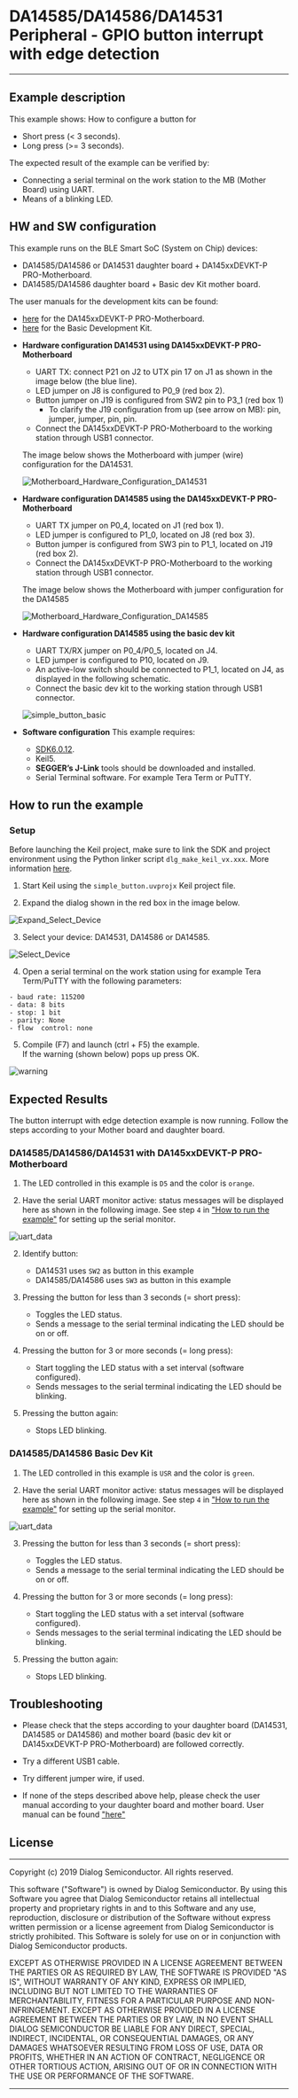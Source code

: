 ﻿# DA14585/DA14586/DA14531 Peripheral - GPIO button interrupt with edge detection

---


## Example description

This example shows:
How to configure a button for
- Short press (< 3 seconds).
- Long press (>= 3 seconds).

The expected result of the example can be verified by:
- Connecting a serial terminal on the work station to the MB (Mother Board) using UART.
- Means of a blinking LED.

## HW and SW configuration
This example runs on the BLE Smart SoC (System on Chip) devices:
- DA14585/DA14586 or DA14531 daughter board + DA145xxDEVKT-P PRO-Motherboard.
- DA14585/DA14586 daughter board + Basic dev Kit mother board.

The user manuals for the development kits can be found:
- [here](https://www.dialog-semiconductor.com/products/da14531-development-kit-pro) for the DA145xxDEVKT-P PRO-Motherboard.
- [here](https://www.dialog-semiconductor.com/sites/default/files/um-b-048_da14585da14586_getting_started_guide_v2.0_0.pdf) for the Basic Development Kit.

* __Hardware configuration DA14531 using DA145xxDEVKT-P PRO-Motherboard__

	- UART TX: connect P21 on J2 to UTX pin 17 on J1 as shown in the image below (the blue line).
	- LED jumper on J8 is configured to P0_9 (red box 2).
	- Button jumper on J19 is configured from SW2 pin to P3_1 (red box 1)
		- To clarify the J19 configuration from up (see arrow on MB): pin, jumper, jumper, pin, pin. 
	- Connect the DA145xxDEVKT-P PRO-Motherboard to the working station through USB1 connector.

	The image below shows the Motherboard with jumper (wire) configuration for the DA14531.

	![Motherboard_Hardware_Configuration_DA14531](assets/Motherboard_Hardware_Configuration_DA14531.png)
		
* __Hardware configuration DA14585 using the DA145xxDEVKT-P PRO-Motherboard__

	- UART TX jumper on P0_4, located on J1 (red box 1).
	- LED jumper is configured to P1_0, located on J8 (red box 3).
	- Button jumper is configured from SW3 pin to P1_1, located on J19 (red box 2).
	- Connect the DA145xxDEVKT-P PRO-Motherboard to the working station through USB1 connector.

	The image below shows the Motherboard with jumper configuration for the DA14585

	![Motherboard_Hardware_Configuration_DA14585](assets/Motherboard_Hardware_Configuration_DA14585.png)

* __Hardware configuration DA14585 using the basic dev kit__

	- UART TX/RX jumper on P0_4/P0_5, located on J4.
	- LED jumper is configured to P10, located on J9.
	- An active-low switch should be connected to P1_1, located on J4, as displayed in the following schematic.
	- Connect the basic dev kit to the working station through USB1 connector.

	![simple_button_basic](assets/simple_button_basic.png)

* __Software configuration__
This example requires:
	- [SDK6.0.12](https://www.dialog-semiconductor.com/da14531_sdk_latest).
	- Keil5.
	- __SEGGER’s J-Link__ tools should be downloaded and installed.
	- Serial Terminal software. For example Tera Term or PuTTY.

## How to run the example
### Setup
Before launching the Keil project, make sure to link the SDK and project environment using the Python linker script `dlg_make_keil_vx.xxx`. More information [here](https://www.dialog-semiconductor.com/sites/default/files/sw-example-da145x-example-setup.pdf).
1. Start Keil using the `simple_button.uvprojx` Keil project file.
 
2. Expand the dialog shown in the red box in the image below.

![Expand_Select_Device](assets/Expand_Select_Device.png)

3. Select your device: DA14531, DA14586 or DA14585.
		
![Select_Device](assets/Select_Device.png)

4. Open a serial terminal on the work station using for example Tera Term/PuTTY with the following parameters:
```
- baud rate: 115200
- data: 8 bits
- stop: 1 bit
- parity: None
- flow  control: none
```

5. Compile (F7) and launch (ctrl + F5) the example.\
If the warning (shown below) pops up press OK.
 
![warning](assets/warning.png)

## Expected Results
The button interrupt with edge detection example is now running. Follow the steps according to your Mother board and daughter board.

### DA14585/DA14586/DA14531 with DA145xxDEVKT-P PRO-Motherboard
1. The LED controlled in this example is `D5` and the color is `orange`.

2. Have the serial UART monitor active: status messages will be displayed here as shown in the following image. See step `4` in ["How to run the example"](#How-to-run-the-example) for setting up the serial monitor.

![uart_data](assets/uart_data.png)

2. Identify button:
	- DA14531 uses `SW2` as button in this example
	- DA14585/DA14586 uses `SW3` as button in this example

3. Pressing the button for less than 3 seconds (= short press):
	- Toggles the LED status.
	- Sends a message to the serial terminal indicating the LED should be on or off. 

4. Pressing the button for 3 or more seconds (= long press):
	- Start toggling the LED status with a set interval (software configured).
	- Sends messages to the serial terminal indicating the LED should be blinking.

5. Pressing the button again:
	- Stops LED blinking.

### DA14585/DA14586 Basic Dev Kit
1. The LED controlled in this example is `USR` and the color is `green`.

2. Have the serial UART monitor active: status messages will be displayed here as shown in the following image. See step `4` in ["How to run the example"](#How-to-run-the-example) for setting up the serial monitor.

![uart_data](assets/uart_data.png)

3. Pressing the button for less than 3 seconds (= short press):
	- Toggles the LED status.
	- Sends a message to the serial terminal indicating the LED should be on or off. 

3. Pressing the button for 3 or more seconds (= long press):
	- Start toggling the LED status with a set interval (software configured).
	- Sends messages to the serial terminal indicating the LED should be blinking.
	
4. Pressing the button again:
	- Stops LED blinking.

## Troubleshooting
- Please check that the steps according to your daughter board (DA14531, DA14585 or DA14586) and mother board (basic dev kit or DA145xxDEVKT-P PRO-Motherboard) are followed correctly.

- Try a different USB1 cable.

- Try different jumper wire, if used.

- If none of the steps described above help, please check the user manual according to your daughter board and mother board. User manual can be found ["here"](##HW-and-SW-configuration)

## License


**************************************************************************************

 Copyright (c) 2019 Dialog Semiconductor. All rights reserved.

 This software ("Software") is owned by Dialog Semiconductor. By using this Software
 you agree that Dialog Semiconductor retains all intellectual property and proprietary
 rights in and to this Software and any use, reproduction, disclosure or distribution
 of the Software without express written permission or a license agreement from Dialog
 Semiconductor is strictly prohibited. This Software is solely for use on or in
 conjunction with Dialog Semiconductor products.

 EXCEPT AS OTHERWISE PROVIDED IN A LICENSE AGREEMENT BETWEEN THE PARTIES OR AS
 REQUIRED BY LAW, THE SOFTWARE IS PROVIDED "AS IS", WITHOUT WARRANTY OF ANY KIND,
 EXPRESS OR IMPLIED, INCLUDING BUT NOT LIMITED TO THE WARRANTIES OF MERCHANTABILITY,
 FITNESS FOR A PARTICULAR PURPOSE AND NON-INFRINGEMENT. EXCEPT AS OTHERWISE PROVIDED
 IN A LICENSE AGREEMENT BETWEEN THE PARTIES OR BY LAW, IN NO EVENT SHALL DIALOG
 SEMICONDUCTOR BE LIABLE FOR ANY DIRECT, SPECIAL, INDIRECT, INCIDENTAL, OR
 CONSEQUENTIAL DAMAGES, OR ANY DAMAGES WHATSOEVER RESULTING FROM LOSS OF USE, DATA OR
 PROFITS, WHETHER IN AN ACTION OF CONTRACT, NEGLIGENCE OR OTHER TORTIOUS ACTION,
 ARISING OUT OF OR IN CONNECTION WITH THE USE OR PERFORMANCE OF THE SOFTWARE.

**************************************************************************************
